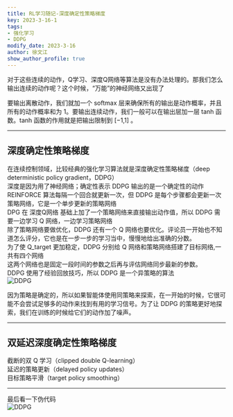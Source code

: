 ```yaml
---
title: RL学习随记-深度确定性策略梯度
key: 2023-3-16-1
tags: 
- 强化学习
- DDPG
modify_date: 2023-3-16
author: 徐文江
show_author_profile: true
---
```


对于这些连续的动作，Q学习、深度Q网络等算法是没有办法处理的。那我们怎么输出连续的动作呢？这个时候，“万能”的神经网络又出现了      
<!--more-->     
要输出离散动作，我们就加一个 softmax 层来确保所有的输出是动作概率，并且所有的动作概率和为 1。要输出连续动作，我们一般可以在输出层加一层 tanh 函数。tanh 函数的作用就是把输出限制到 [−1,1] 。        

--------------------            

## 深度确定性策略梯度       
在连续控制领域，比较经典的强化学习算法就是深度确定性策略梯度（deep deterministic policy gradient，DDPG）        
深度是因为用了神经网络；确定性表示 DDPG 输出的是一个确定性的动作          
REINFORCE 算法每隔一个回合就更新一次，但 DDPG 是每个步骤都会更新一次策略网络，它是一个单步更新的策略网络          
DPG 在 深度Q网络 基础上加了一个策略网络来直接输出动作值，所以 DDPG 需要一边学习 Q 网络，一边学习策略网络         
除了策略网络要做优化，DDPG 还有一个 Q 网络也要优化。评论员一开始也不知道怎么评分，它也是在一步一步的学习当中，慢慢地给出准确的分数。       
为了使 Q_target 更加稳定，DDPG 分别给 Q 网络和策略网络搭建了目标网络,一共有四个网络        
这两个网络也是固定一段时间的参数之后再与评估网络同步最新的参数。       
  DDPG 使用了经验回放技巧，所以 DDPG 是一个异策略的算法         
![DDPG](https://datawhalechina.github.io/easy-rl/img/ch12/12.8.png)        

因为策略是确定的，所以如果智能体使用同策略来探索，在一开始的时候，它很可能不会尝试足够多的动作来找到有用的学习信号。为了让 DDPG 的策略更好地探索，我们在训练的时候给它们的动作加了噪声。       


---------------        
## 双延迟深度确定性策略梯度         
截断的双 Q 学习（clipped double Q-learning）         
延迟的策略更新（delayed policy updates）          
目标策略平滑（target policy smoothing）         


--------------------        
最后看一下伪代码        
![DDPG](https://img-blog.csdnimg.cn/20210620153210708.png?x-oss-process=image/watermark,type_ZmFuZ3poZW5naGVpdGk,shadow_10,text_aHR0cHM6Ly9ibG9nLmNzZG4ubmV0L0V4Y2VwdGlvbl8zMjEyNTM2OTM0,size_16,color_FFFFFF,t_70)         